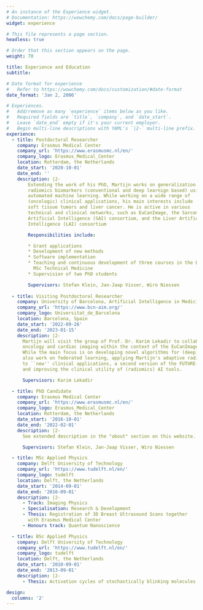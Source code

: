 ```yaml
---
# An instance of the Experience widget.
# Documentation: https://wowchemy.com/docs/page-builder/
widget: experience

# This file represents a page section.
headless: true

# Order that this section appears on the page.
weight: 70

title: Experience and Education
subtitle:

# Date format for experience
#   Refer to https://wowchemy.com/docs/customization/#date-format
date_format: 'Jan 2, 2006'

# Experiences.
#   Add/remove as many `experience` items below as you like.
#   Required fields are `title`, `company`, and `date_start`.
#   Leave `date_end` empty if it's your current employer.
#   Begin multi-line descriptions with YAML's `|2-` multi-line prefix.
experience:
  - title: Postdoctoral Researcher
    company: Erasmus Medical Center
    company_url: 'https://www.erasmusmc.nl/en/'
    company_logo: Erasmus_Medical_Center
    location: Rotterdam, the Netherlands
    date_start: '2020-10-01'
    date_end: ''
    description: |2-
        Extending the work of his PhD, Martijn works on generalization of
        radiomics biomarkers (conventional and deep learnign based) using
        automated machine learning. While working on a wide range of
        (oncologic) clinical applications, his main interests include
        soft tissue tumors and liver cancer. He is active in various
        technical and clinical networks, such as EuCanImage, the Sarcoma
        Artificial Intelligence (SAI) consortium, and the Liver Artificial
        Intelligence (LAI) consortium

        Responsibilities include:

        * Grant applications
        * Development of new methods
        * Software implementation
        * Teaching and continuous development of three courses in the BSc and
          MSc Technical Medicine
        * Supervision of two PhD students

        Supervisors: Stefan Klein, Jan-Jaap Visser, Wiro Niessen
        
  - title: Visiting Postdoctoral Researcher
    company: University of Barcelona, Artificial Intelligence in Medicine Lab
    company_url: 'https://www.bcn-aim.org/'
    company_logo: Universitat_de_Barcelona
    location: Barcelona, Spain
    date_start: '2022-09-26'
    date_end: '2023-01-15'
    description: |2-
      Martijn will visit the group of Prof. Dr. Karim Lekadir to collaborate on AI for
      oncology and cardiac imaging within the context of the EuCanImage and euCanSHare consortia.
      While the main focus is on developing novel algorithms for (deep) radiomics, they will 
      also work on federated learning, applying Martijn's adaptive radiomics framework from his PhD
      to ``new'' clinical applications, a second version of the FUTURE-AI [guiding principles](https://future-ai.eu/),
      and improving the clinical utility of (radiomics) AI tools.

      Supervisors: Karim Lekadir

  - title: PhD Candidate
    company: Erasmus Medical Center
    company_url: 'https://www.erasmusmc.nl/en/'
    company_logo: Erasmus_Medical_Center
    location: Rotterdam, the Netherlands
    date_start: '2016-10-01'
    date_end: '2022-02-01'
    description: |2-
      See extended description in the "about" section on this website.

      Supervisors: Stefan Klein, Jan-Jaap Visser, Wiro Niessen

  - title: MSc Applied Physics
    company: Delft University of Technology
    company_url: 'https://www.tudelft.nl/en/'
    company_logo: tudelft
    location: Delft, the Netherlands
    date_start: '2014-09-01'
    date_end: '2016-09-01'
    description: |2-
      - Track: Imaging Physics
      - Specialisation: Research & Development
      - Thesis: Registration of 3D Breast Ultrasound Scans together
        with Erasmus Medical Center
      - Honours track: Quantum Nanoscience

  - title: BSc Applied Physics
    company: Delft University of Technology
    company_url: 'https://www.tudelft.nl/en/'
    company_logo: tudelft
    location: Delft, the Netherlands
    date_start: '2010-09-01'
    date_end: '2013-09-01'
    description: |2-
      - Thesis: Activation cycles of stochastically blinking molecules in super-resolution microscopy

design:
  columns: '2'
---
```

